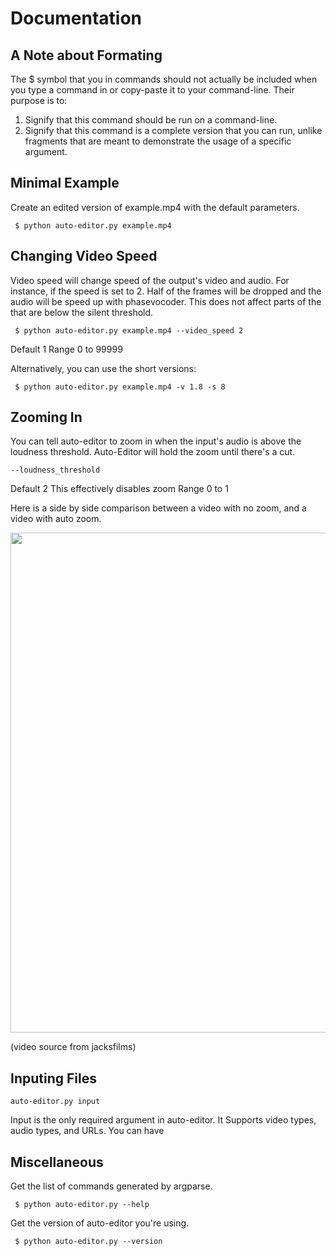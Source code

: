 # Documentation
## A Note about Formating
The $ symbol that you in commands should not actually be included when you type a command in or copy-paste it to your command-line. Their purpose is to:
 1. Signify that this command should be run on a command-line.
 2. Signify that this command is a complete version that you can run, unlike fragments that are meant to demonstrate the usage of a specific argument.

## Minimal Example
Create an edited version of example.mp4 with the default parameters.
```console
 $ python auto-editor.py example.mp4
```

## Changing Video Speed
Video speed will change speed of the output's video and audio. For instance, if the speed is set to 2. Half of the frames will be dropped and the audio will be speed up with phasevocoder. This does not affect parts of the that are below the silent threshold.
```
 $ python auto-editor.py example.mp4 --video_speed 2
```

Default 1
Range 0 to 99999

Alternatively, you can use the short versions:

```console
 $ python auto-editor.py example.mp4 -v 1.8 -s 8
```

## Zooming In
You can tell auto-editor to zoom in when the input's audio is above the loudness threshold. Auto-Editor will hold the zoom until there's a cut.

```console
--loudness_threshold
```

Default 2 This effectively disables zoom
Range 0 to 1

Here is a side by side comparison between a video with no zoom, and a video with auto zoom.

<p align="center">
  <img src="/github%20resources/auto_zoom_demo.gif" width="800">
</p>

(video source from jacksfilms)

## Inputing Files
```
auto-editor.py input
```

Input is the only required argument in auto-editor. It Supports video types, audio types, and URLs. You can have

## Miscellaneous
Get the list of commands generated by argparse.

```console
 $ python auto-editor.py --help
```

Get the version of auto-editor you're using.

```console
 $ python auto-editor.py --version
```
